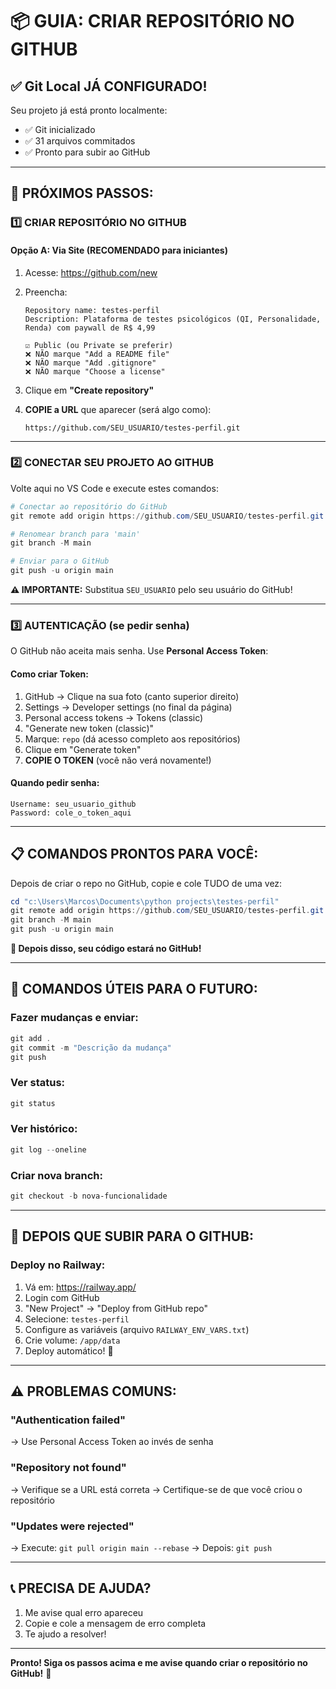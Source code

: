 # 📦 GUIA: CRIAR REPOSITÓRIO NO GITHUB

## ✅ Git Local JÁ CONFIGURADO!

Seu projeto já está pronto localmente:
- ✅ Git inicializado
- ✅ 31 arquivos commitados
- ✅ Pronto para subir ao GitHub

---

## 🚀 PRÓXIMOS PASSOS:

### 1️⃣ **CRIAR REPOSITÓRIO NO GITHUB**

#### Opção A: Via Site (RECOMENDADO para iniciantes)

1. Acesse: https://github.com/new

2. Preencha:
   ```
   Repository name: testes-perfil
   Description: Plataforma de testes psicológicos (QI, Personalidade, Renda) com paywall de R$ 4,99
   
   ☑️ Public (ou Private se preferir)
   ❌ NÃO marque "Add a README file"
   ❌ NÃO marque "Add .gitignore"
   ❌ NÃO marque "Choose a license"
   ```

3. Clique em **"Create repository"**

4. **COPIE a URL** que aparecer (será algo como):
   ```
   https://github.com/SEU_USUARIO/testes-perfil.git
   ```

---

### 2️⃣ **CONECTAR SEU PROJETO AO GITHUB**

Volte aqui no VS Code e execute estes comandos:

```powershell
# Conectar ao repositório do GitHub
git remote add origin https://github.com/SEU_USUARIO/testes-perfil.git

# Renomear branch para 'main'
git branch -M main

# Enviar para o GitHub
git push -u origin main
```

**⚠️ IMPORTANTE:** Substitua `SEU_USUARIO` pelo seu usuário do GitHub!

---

### 3️⃣ **AUTENTICAÇÃO (se pedir senha)**

O GitHub não aceita mais senha. Use **Personal Access Token**:

#### Como criar Token:

1. GitHub → Clique na sua foto (canto superior direito)
2. Settings → Developer settings (no final da página)
3. Personal access tokens → Tokens (classic)
4. "Generate new token (classic)"
5. Marque: `repo` (dá acesso completo aos repositórios)
6. Clique em "Generate token"
7. **COPIE O TOKEN** (você não verá novamente!)

#### Quando pedir senha:
```
Username: seu_usuario_github
Password: cole_o_token_aqui
```

---

## 📋 COMANDOS PRONTOS PARA VOCÊ:

Depois de criar o repo no GitHub, copie e cole TUDO de uma vez:

```powershell
cd "c:\Users\Marcos\Documents\python projects\testes-perfil"
git remote add origin https://github.com/SEU_USUARIO/testes-perfil.git
git branch -M main
git push -u origin main
```

**🎉 Depois disso, seu código estará no GitHub!**

---

## 🔄 COMANDOS ÚTEIS PARA O FUTURO:

### Fazer mudanças e enviar:
```powershell
git add .
git commit -m "Descrição da mudança"
git push
```

### Ver status:
```powershell
git status
```

### Ver histórico:
```powershell
git log --oneline
```

### Criar nova branch:
```powershell
git checkout -b nova-funcionalidade
```

---

## 🚀 DEPOIS QUE SUBIR PARA O GITHUB:

### **Deploy no Railway:**

1. Vá em: https://railway.app/
2. Login com GitHub
3. "New Project" → "Deploy from GitHub repo"
4. Selecione: `testes-perfil`
5. Configure as variáveis (arquivo `RAILWAY_ENV_VARS.txt`)
6. Crie volume: `/app/data`
7. Deploy automático! 🎉

---

## ⚠️ PROBLEMAS COMUNS:

### "Authentication failed"
→ Use Personal Access Token ao invés de senha

### "Repository not found"
→ Verifique se a URL está correta
→ Certifique-se de que você criou o repositório

### "Updates were rejected"
→ Execute: `git pull origin main --rebase`
→ Depois: `git push`

---

## 📞 PRECISA DE AJUDA?

1. Me avise qual erro apareceu
2. Copie e cole a mensagem de erro completa
3. Te ajudo a resolver!

---

**Pronto! Siga os passos acima e me avise quando criar o repositório no GitHub!** 🚀
